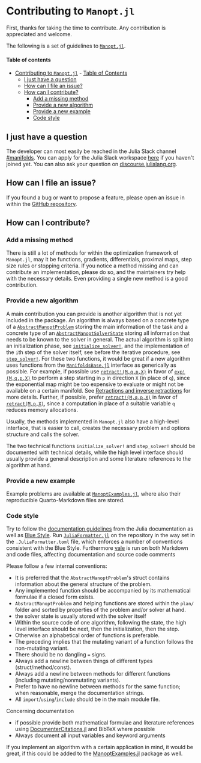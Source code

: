 # Contributing to `Manopt.jl`

First, thanks for taking the time to contribute.
Any contribution is appreciated and welcome.

The following is a set of guidelines to [`Manopt.jl`](https://juliamanifolds.github.io/Manopt.jl/).

#### Table of contents

- [Contributing to `Manopt.jl`](#Contributing-to-manoptjl)
      - [Table of Contents](#Table-of-Contents)
  - [I just have a question](#I-just-have-a-question)
  - [How can I file an issue?](#How-can-I-file-an-issue)
  - [How can I contribute?](#How-can-I-contribute)
    - [Add a missing method](#Add-a-missing-method)
    - [Provide a new algorithm](#Provide-a-new-algorithm)
    - [Provide a new example](#Provide-a-new-example)
    - [Code style](#Code-style)

## I just have a question

The developer can most easily be reached in the Julia Slack channel [#manifolds](https://julialang.slack.com/archives/CP4QF0K5Z).
You can apply for the Julia Slack workspace [here](https://julialang.org/slack/) if you haven't joined yet.
You can also ask your question on [discourse.julialang.org](https://discourse.julialang.org).

## How can I file an issue?

If you found a bug or want to propose a feature, please open an issue in within the [GitHub repository](https://github.com/JuliaManifolds/Manopt.jl/issues).

## How can I contribute?

### Add a missing method

There is still a lot of methods for within the optimization framework of  `Manopt.jl`, may it be functions, gradients, differentials, proximal maps, step size rules or stopping criteria.
If you notice a method missing and can contribute an implementation, please do so, and the maintainers try help with the necessary details.
Even providing a single new method is a good contribution.

### Provide a new algorithm

A main contribution you can provide is another algorithm that is not yet included in the
package.
An algorithm is always based on a concrete type of a [`AbstractManoptProblem`](https://manoptjl.org/stable/plans/index.html#AbstractManoptProblems-1) storing the main information of the task and a concrete type of an [`AbstractManoptSolverState`](https://manoptjl.org/stable/plans/index.html#AbstractManoptSolverState-1from) storing all information that needs to be known to the solver in general. The actual algorithm is split into an initialization phase, see [`initialize_solver!`](https://manoptjl.org/stable/solvers/index.html#Manopt.initialize_solver!), and the implementation of the `i`th step of the solver itself, see  before the iterative procedure, see [`step_solver!`](https://manoptjl.org/stable/solvers/index.html#Manopt.step_solver!).
For these two functions, it would be great if a new algorithm uses functions from the [`ManifoldsBase.jl`](https://juliamanifolds.github.io/Manifolds.jl/latest/interface.html) interface as generically as possible. For example, if possible use [`retract!(M,q,p,X)`](https://juliamanifolds.github.io/Manifolds.jl/latest/interface.html#ManifoldsBase.retract!-Tuple{AbstractManifold,Any,Any,Any}) in favor of [`exp!(M,q,p,X)`](https://juliamanifolds.github.io/Manifolds.jl/latest/interface.html#ManifoldsBase.exp!-Tuple{AbstractManifold,Any,Any,Any}) to perform a step starting in `p` in direction `X` (in place of `q`), since the exponential map might be too expensive to evaluate or might not be available on a certain manifold. See [Retractions and inverse retractions](https://juliamanifolds.github.io/Manifolds.jl/latest/interface.html#Retractions-and-inverse-Retractions) for more details.
Further, if possible, prefer [`retract!(M,q,p,X)`](https://juliamanifolds.github.io/Manifolds.jl/latest/interface.html#ManifoldsBase.retract!-Tuple{AbstractManifold,Any,Any,Any}) in favor of [`retract(M,p,X)`](https://juliamanifolds.github.io/Manifolds.jl/latest/interface.html#ManifoldsBase.retract-Tuple{AbstractManifold,Any,Any}), since a computation in place of a suitable variable `q` reduces memory allocations.

Usually, the methods implemented in `Manopt.jl` also have a high-level interface, that is easier to call, creates the necessary problem and options structure and calls the solver.

The two technical functions `initialize_solver!` and `step_solver!` should be documented with technical details, while the high level interface should usually provide a general description and some literature references to the algorithm at hand.

### Provide a new example

Example problems are available at [`ManoptExamples.jl`](https://github.com/JuliaManifolds/ManoptExamples.jl),
where also their reproducible Quarto-Markdown files are stored.

### Code style

Try to follow the [documentation guidelines](https://docs.julialang.org/en/v1/manual/documentation/) from the Julia documentation as well as [Blue Style](https://github.com/invenia/BlueStyle).
Run [`JuliaFormatter.jl`](https://github.com/domluna/JuliaFormatter.jl) on the repository in the way set in the `.JuliaFormatter.toml` file, which enforces a number of conventions consistent with the Blue Style. Furthermore [vale](https://vale.sh) is run on both Markdown and code files, affecting documentation and source code comments

Please follow a few internal conventions:

- It is preferred that the `AbstractManoptProblem`'s struct contains information about the general structure of the problem.
- Any implemented function should be accompanied by its mathematical formulae if a closed form exists.
- `AbstractManoptProblem` and helping functions are stored within the `plan/` folder and sorted by properties of the problem and/or solver at hand.
- the solver state is usually stored with the solver itself
- Within the source code of one algorithm, following the state, the high level interface should be next, then the initialization, then the step.
- Otherwise an alphabetical order of functions is preferable.
- The preceding implies that the mutating variant of a function follows the non-mutating variant.
- There should be no dangling `=` signs.
- Always add a newline between things of different types (struct/method/const).
- Always add a newline between methods for different functions (including mutating/nonmutating variants).
- Prefer to have no newline between methods for the same function; when reasonable, merge the documentation strings.
- All `import`/`using`/`include` should be in the main module file.

Concerning documentation

- if possible provide both mathematical formulae and literature references using [DocumenterCitations.jl](https://juliadocs.org/DocumenterCitations.jl/stable/) and BibTeX where possible
- Always document all input variables and keyword arguments

If you implement an algorithm with a certain application in mind, it would be great, if this could be added to the [ManoptExamples.jl](https://github.com/JuliaManifolds/ManoptExamples.jl) package as well.